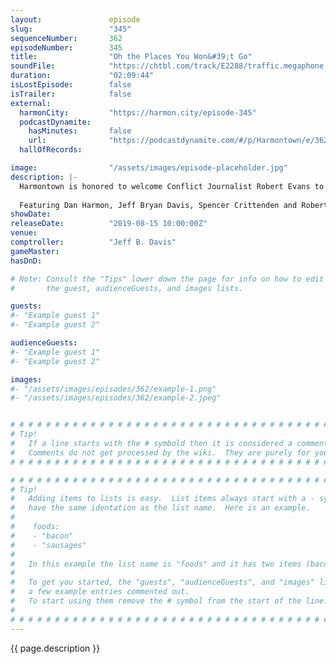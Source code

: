 ```yaml
---
layout:               episode
slug:                 "345"
sequenceNumber:       362
episodeNumber:        345
title:                "Oh the Places You Won&#39;t Go"
soundFile:            "https://chtbl.com/track/E2288/traffic.megaphone.fm/STA9433274980.mp3?updated=1596576719"
duration:             "02:09:44"
isLostEpisode:        false
isTrailer:            false
external:
  harmonCity:         "https://harmon.city/episode-345"
  podcastDynamite:
    hasMinutes:       false
    url:              "https://podcastdynamite.com/#/p/Harmontown/e/362/345"
  hallOfRecords:      

image:                "/assets/images/episode-placeholder.jpg"
description: |-
  Harmontown is honored to welcome Conflict Journalist Robert Evans to the show. With topics ranging from Syria to 8chan, Robert has done all the homework, and takes us through, with stunning detail, the conflicts that will define the era we live in.
  
  Featuring Dan Harmon, Jeff Bryan Davis, Spencer Crittenden and Robert Evans.
showDate:             
releaseDate:          "2019-08-15 10:00:00Z"
venue:                
comptroller:          "Jeff B. Davis"
gameMaster:           
hasDnD:               

# Note: Consult the "Tips" lower down the page for info on how to edit
#       the guest, audienceGuests, and images lists.

guests:
#- "Example guest 1"
#- "Example guest 2"

audienceGuests:
#- "Example guest 1"
#- "Example guest 2"

images:
#- "/assets/images/episodes/362/example-1.png"
#- "/assets/images/episodes/362/example-2.jpeg"


# # # # # # # # # # # # # # # # # # # # # # # # # # # # # # # # # # # # # # # # # # # # #
# Tip!
#   If a line starts with the # symbold then it is considered a comment.
#   Comments do not get processed by the wiki.  They are purely for your information.
# # # # # # # # # # # # # # # # # # # # # # # # # # # # # # # # # # # # # # # # # # # # #

# # # # # # # # # # # # # # # # # # # # # # # # # # # # # # # # # # # # # # # # # # # # #
# Tip!
#   Adding items to lists is easy.  List items always start with a - symbol and have
#   have the same identation as the list name.  Here is an example.
#
#    foods:
#    - "bacon"
#    - "sausages"
#
#   In this example the list name is "foods" and it has two items (bacon, and sausages).
#
#   To get you started, the "guests", "audienceGuests", and "images" lists below have
#   a few example entries commented out.
#   To start using them remove the # symbol from the start of the line.
#
# # # # # # # # # # # # # # # # # # # # # # # # # # # # # # # # # # # # # # # # # # # # #
---
```


<!-- The episode description will be rendered here -->
{{ page.description }}

<!-- Add your content BELOW here -->
<!-- vvvvvvvvvvvvvvvvvvvvvvvvvvv -->




<!-- ^^^^^^^^^^^^^^^^^^^^^^^^^^^ -->
<!-- Add your content ABOVE here -->

<!-- The episode gallery will be rendered here -->